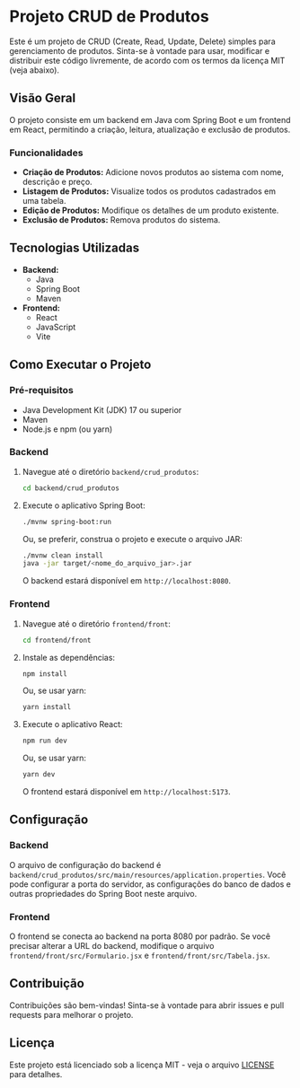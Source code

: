 # Projeto CRUD de Produtos

Este é um projeto de CRUD (Create, Read, Update, Delete) simples para gerenciamento de produtos. Sinta-se à vontade para usar, modificar e distribuir este código livremente, de acordo com os termos da licença MIT (veja abaixo).

## Visão Geral

O projeto consiste em um backend em Java com Spring Boot e um frontend em React, permitindo a criação, leitura, atualização e exclusão de produtos.

### Funcionalidades

*   **Criação de Produtos:** Adicione novos produtos ao sistema com nome, descrição e preço.
*   **Listagem de Produtos:** Visualize todos os produtos cadastrados em uma tabela.
*   **Edição de Produtos:** Modifique os detalhes de um produto existente.
*   **Exclusão de Produtos:** Remova produtos do sistema.

## Tecnologias Utilizadas

*   **Backend:**
    *   Java
    *   Spring Boot
    *   Maven
*   **Frontend:**
    *   React
    *   JavaScript
    *   Vite

## Como Executar o Projeto

### Pré-requisitos

*   Java Development Kit (JDK) 17 ou superior
*   Maven
*   Node.js e npm (ou yarn)

### Backend

1.  Navegue até o diretório `backend/crud_produtos`:

    ```bash
    cd backend/crud_produtos
    ```

2.  Execute o aplicativo Spring Boot:

    ```bash
    ./mvnw spring-boot:run
    ```

    Ou, se preferir, construa o projeto e execute o arquivo JAR:

    ```bash
    ./mvnw clean install
    java -jar target/<nome_do_arquivo_jar>.jar
    ```

    O backend estará disponível em `http://localhost:8080`.

### Frontend

1.  Navegue até o diretório `frontend/front`:

    ```bash
    cd frontend/front
    ```

2.  Instale as dependências:

    ```bash
    npm install
    ```

    Ou, se usar yarn:

    ```bash
    yarn install
    ```

3.  Execute o aplicativo React:

    ```bash
    npm run dev
    ```

    Ou, se usar yarn:

    ```bash
    yarn dev
    ```

    O frontend estará disponível em `http://localhost:5173`.

## Configuração

### Backend

O arquivo de configuração do backend é `backend/crud_produtos/src/main/resources/application.properties`. Você pode configurar a porta do servidor, as configurações do banco de dados e outras propriedades do Spring Boot neste arquivo.

### Frontend

O frontend se conecta ao backend na porta 8080 por padrão. Se você precisar alterar a URL do backend, modifique o arquivo `frontend/front/src/Formulario.jsx` e `frontend/front/src/Tabela.jsx`.

## Contribuição

Contribuições são bem-vindas! Sinta-se à vontade para abrir issues e pull requests para melhorar o projeto.

## Licença

Este projeto está licenciado sob a licença MIT - veja o arquivo [LICENSE](LICENSE) para detalhes.